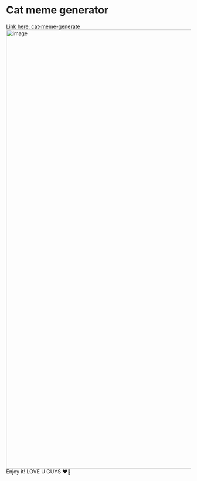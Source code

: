 # Cat meme generator
Link here: [cat-meme-generate](https://chemtor.github.io/Cat-meme-generator/)
<img width="1910" height="1197" alt="image" src="https://github.com/user-attachments/assets/fd336483-11af-4451-b60d-c35c7e1f7edf" />
Enjoy it! LOVE U GUYS ❤️‍🔥
